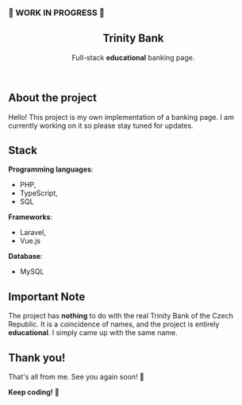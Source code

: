 ### 🚧 WORK IN PROGRESS 🚧
<div  align="center">
    <a  href="https://github.com/bovvver/trinitybank">
        <!-- <img src="" alt="Logo" width="80" height="80"> -->
    </a>
    <h2>Trinity Bank</h2>
    <p>Full-stack <strong>educational</strong> banking page.</p><br/></div>
<!-- ## Preview
## Gallery -->

## About the project
Hello! This project is my own implementation of a banking page. I am currently working on it so please stay tuned for updates.

<!-- **Front-end (Vue.js + TypeScript):**
**Back-end (Laravel):** -->

## Stack
**Programming languages**:
- PHP,
- TypeScript,
- SQL
  
**Frameworks**:
- Laravel,
- Vue.js
  
**Database**:
- MySQL
<!-- **Application authentication**:
- JWT token stored in Cookies -->

<!-- ## Credits
**Packages used to complete this project:**
-->
## Important Note
The project has **nothing** to do with the real Trinity Bank of the Czech Republic. It is a coincidence of names, and the project is entirely **educational**. I simply came up with the same name.

## Thank you!
<!-- If you have made it this far, thank you for your interest! I have put a lot of time and effort into this project and I will probably make it even better in the future, so please come back soon!
I would like to thank the entire development community who helped me when I encountered problems through [stackoverflow](https://stackoverflow.com/), among others. -->
That's all from me. See you again soon! :wave:<br/>

**Keep coding! 🚀**
